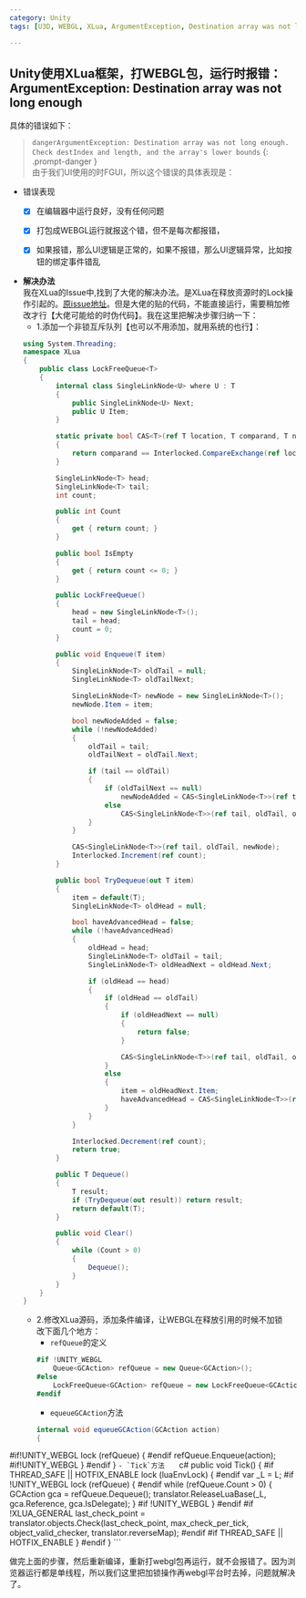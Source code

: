 ```yaml
---
category: Unity
tags: [U3D, WEBGL, XLua, ArgumentException, Destination array was not long enough]

---
```


## Unity使用XLua框架，打WEBGL包，运行时报错：ArgumentException: Destination array was not long enough   
具体的错误如下：   
> `dangerArgumentException: Destination array was not long enough. Check destIndex and length, and the array's lower bounds`
{: .prompt-danger }   
由于我们UI使用的时FGUI，所以这个错误的具体表现是：
- 错误表现
  + [x] 在编辑器中运行良好，没有任何问题
  + [x] 打包成WEBGL运行就报这个错，但不是每次都报错，
  + [x] 如果报错，那么UI逻辑是正常的，如果不报错，那么UI逻辑异常，比如按钮的绑定事件错乱


- **解决办法**   
  我在XLua的Issue中,找到了大佬的解决办法。是XLua在释放资源时的Lock操作引起的。[原issue地址](https://github.com/Tencent/xLua/issues/741)。但是大佬的贴的代码，不能直接运行，需要稍加修改才行【大佬可能给的时伪代码】。我在这里把解决步骤归纳一下：   
  - 1.添加一个非锁互斥队列【也可以不用添加，就用系统的也行】：   
  ``` c#
  using System.Threading;
  namespace XLua
  {
      public class LockFreeQueue<T>
      {
          internal class SingleLinkNode<U> where U : T
          {
              public SingleLinkNode<U> Next;
              public U Item;
          }
  
          static private bool CAS<T>(ref T location, T comparand, T newValue) where T : class
          {
              return comparand == Interlocked.CompareExchange(ref location, newValue, comparand);
          }
  
          SingleLinkNode<T> head;
          SingleLinkNode<T> tail;
          int count;
  
          public int Count
          {
              get { return count; }
          }
  
          public bool IsEmpty
          {
              get { return count <= 0; }
          }
  
          public LockFreeQueue()
          {
              head = new SingleLinkNode<T>();
              tail = head;
              count = 0;
          }
  
          public void Enqueue(T item)
          {
              SingleLinkNode<T> oldTail = null;
              SingleLinkNode<T> oldTailNext;
  
              SingleLinkNode<T> newNode = new SingleLinkNode<T>();
              newNode.Item = item;
  
              bool newNodeAdded = false;
              while (!newNodeAdded)
              {
                  oldTail = tail;
                  oldTailNext = oldTail.Next;
  
                  if (tail == oldTail)
                  {
                      if (oldTailNext == null)
                          newNodeAdded = CAS<SingleLinkNode<T>>(ref tail.Next, null, newNode);
                      else
                          CAS<SingleLinkNode<T>>(ref tail, oldTail, oldTailNext);
                  }
              }
  
              CAS<SingleLinkNode<T>>(ref tail, oldTail, newNode);
              Interlocked.Increment(ref count);
          }
  
          public bool TryDequeue(out T item)
          {
              item = default(T);
              SingleLinkNode<T> oldHead = null;
  
              bool haveAdvancedHead = false;
              while (!haveAdvancedHead)
              {
                  oldHead = head;
                  SingleLinkNode<T> oldTail = tail;
                  SingleLinkNode<T> oldHeadNext = oldHead.Next;
  
                  if (oldHead == head)
                  {
                      if (oldHead == oldTail)
                      {
                          if (oldHeadNext == null)
                          {
                              return false;
                          }
  
                          CAS<SingleLinkNode<T>>(ref tail, oldTail, oldHeadNext);
                      }
                      else
                      {
                          item = oldHeadNext.Item;
                          haveAdvancedHead = CAS<SingleLinkNode<T>>(ref head, oldHead, oldHeadNext);
                      }
                  }
              }
  
              Interlocked.Decrement(ref count);
              return true;
          }
  
          public T Dequeue()
          {
              T result;
              if (TryDequeue(out result)) return result;
              return default(T);
          }
  
          public void Clear()
          {
              while (Count > 0)
              {
                  Dequeue();
              }
          }
      }
  }
  ```
  - 2.修改XLua源码，添加条件编译，让WEBGL在释放引用的时候不加锁   
  改下面几个地方：   
    - `refQueue`的定义   
    ``` c#
    #if !UNITY_WEBGL
        Queue<GCAction> refQueue = new Queue<GCAction>();
    #else
        LockFreeQueue<GCAction> refQueue = new LockFreeQueue<GCAction>();
    #endif
    ```
    - `equeueGCAction`方法   
    ``` c#
    internal void equeueGCAction(GCAction action)
    {
#if!UNITY_WEBGL 
        lock (refQueue)
        {
#endif
            refQueue.Enqueue(action);
#if!UNITY_WEBGL 
        }
#endif
    }
    ```
    - `Tick`方法   
    ``` c#
    public void Tick()
    {
#if THREAD_SAFE || HOTFIX_ENABLE
        lock (luaEnvLock)
        {
#endif
            var _L = L;
#if !UNITY_WEBGL
            lock (refQueue)
            {
#endif
                while (refQueue.Count > 0)
                {
                    GCAction gca = refQueue.Dequeue();
                    translator.ReleaseLuaBase(_L, gca.Reference, gca.IsDelegate);
                }
#if !UNITY_WEBGL
            }
#endif
#if !XLUA_GENERAL
            last_check_point = translator.objects.Check(last_check_point, max_check_per_tick, object_valid_checker, translator.reverseMap);
#endif
#if THREAD_SAFE || HOTFIX_ENABLE
        }
#endif
    }
    ```   

做完上面的步骤，然后重新编译，重新打webgl包再运行，就不会报错了。因为浏览器运行都是单线程，所以我们这里把加锁操作再webgl平台时去掉，问题就解决了。
